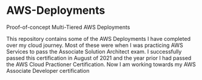 # AWS-Deployments
Proof-of-concept Multi-Tiered AWS Deployments

This repository contains some of the AWS Deployments I have completed over my cloud journey. Most of these were when I was practicing AWS Services to pass the Associate Solution Architect exam.
I successfully passed this certification in August of 2021 and the year prior I had passed the AWS Cloud Practioner Certification. Now I am working towards my AWS Associate Developer certification 
